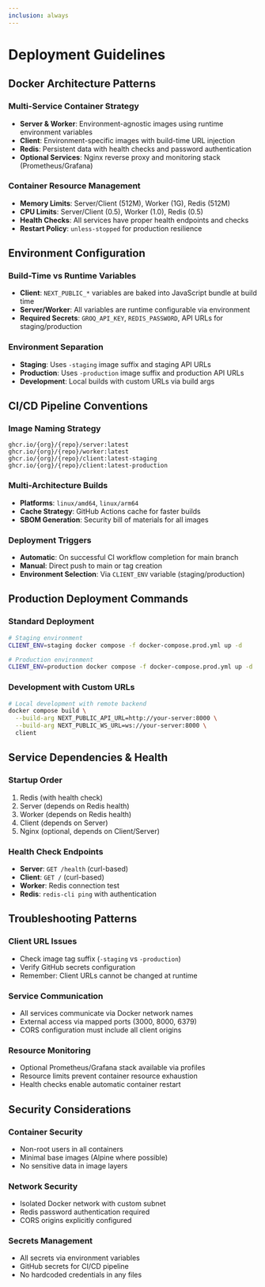 ```yaml
---
inclusion: always
---
```


# Deployment Guidelines

## Docker Architecture Patterns

### Multi-Service Container Strategy
- **Server & Worker**: Environment-agnostic images using runtime environment variables
- **Client**: Environment-specific images with build-time URL injection
- **Redis**: Persistent data with health checks and password authentication
- **Optional Services**: Nginx reverse proxy and monitoring stack (Prometheus/Grafana)

### Container Resource Management
- **Memory Limits**: Server/Client (512M), Worker (1G), Redis (512M)
- **CPU Limits**: Server/Client (0.5), Worker (1.0), Redis (0.5)
- **Health Checks**: All services have proper health endpoints and checks
- **Restart Policy**: `unless-stopped` for production resilience

## Environment Configuration

### Build-Time vs Runtime Variables
- **Client**: `NEXT_PUBLIC_*` variables are baked into JavaScript bundle at build time
- **Server/Worker**: All variables are runtime configurable via environment
- **Required Secrets**: `GROQ_API_KEY`, `REDIS_PASSWORD`, API URLs for staging/production

### Environment Separation
- **Staging**: Uses `-staging` image suffix and staging API URLs
- **Production**: Uses `-production` image suffix and production API URLs
- **Development**: Local builds with custom URLs via build args

## CI/CD Pipeline Conventions

### Image Naming Strategy
```
ghcr.io/{org}/{repo}/server:latest
ghcr.io/{org}/{repo}/worker:latest
ghcr.io/{org}/{repo}/client:latest-staging
ghcr.io/{org}/{repo}/client:latest-production
```

### Multi-Architecture Builds
- **Platforms**: `linux/amd64`, `linux/arm64`
- **Cache Strategy**: GitHub Actions cache for faster builds
- **SBOM Generation**: Security bill of materials for all images

### Deployment Triggers
- **Automatic**: On successful CI workflow completion for main branch
- **Manual**: Direct push to main or tag creation
- **Environment Selection**: Via `CLIENT_ENV` variable (staging/production)

## Production Deployment Commands

### Standard Deployment
```bash
# Staging environment
CLIENT_ENV=staging docker compose -f docker-compose.prod.yml up -d

# Production environment
CLIENT_ENV=production docker compose -f docker-compose.prod.yml up -d
```

### Development with Custom URLs
```bash
# Local development with remote backend
docker compose build \
  --build-arg NEXT_PUBLIC_API_URL=http://your-server:8000 \
  --build-arg NEXT_PUBLIC_WS_URL=ws://your-server:8000 \
  client
```

## Service Dependencies & Health

### Startup Order
1. Redis (with health check)
2. Server (depends on Redis health)
3. Worker (depends on Redis health)
4. Client (depends on Server)
5. Nginx (optional, depends on Client/Server)

### Health Check Endpoints
- **Server**: `GET /health` (curl-based)
- **Client**: `GET /` (curl-based)
- **Worker**: Redis connection test
- **Redis**: `redis-cli ping` with authentication

## Troubleshooting Patterns

### Client URL Issues
- Check image tag suffix (`-staging` vs `-production`)
- Verify GitHub secrets configuration
- Remember: Client URLs cannot be changed at runtime

### Service Communication
- All services communicate via Docker network names
- External access via mapped ports (3000, 8000, 6379)
- CORS configuration must include all client origins

### Resource Monitoring
- Optional Prometheus/Grafana stack available via profiles
- Resource limits prevent container resource exhaustion
- Health checks enable automatic container restart

## Security Considerations

### Container Security
- Non-root users in all containers
- Minimal base images (Alpine where possible)
- No sensitive data in image layers

### Network Security
- Isolated Docker network with custom subnet
- Redis password authentication required
- CORS origins explicitly configured

### Secrets Management
- All secrets via environment variables
- GitHub secrets for CI/CD pipeline
- No hardcoded credentials in any files
